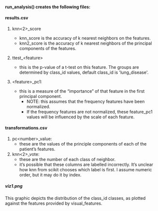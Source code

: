 #### run_analysis() creates the following files:

#### results.csv

1. knn\<2\>\_score
	* knn_score is the accuracy of k nearest neighbors on the features.
	* knn2_score is the accuracy of k nearest neighbors of the principal components of the features.
	
2. ttest_\<feature\>
	* this is the p-value of a t-test on this feature. The groups are determined by class_id values, default class_id is 'lung_disease'.
	
3. \<feature\>\_pc1:
	* this is a measure of the “importance” of that feature in the first principal component.
		* NOTE: this assumes that the frequency features have been normalized.
		* If the frequency features are not normalized, these feature_pc1 values will be influenced by the scale of each feature.

#### transformations.csv

1. pc\<number\>\_value:
	* these are the values of the principle components of each of the patient’s features.
2. knn\<2\>\_vote:
	* these are the number of each class of neighbor.
	* it’s possible that these columns are labelled incorrectly. It’s unclear how knn from scikit chooses which label is first. I assume numeric order, but it may do it by index.

##### viz1.png

This graphic depicts the distribution of the class_id classes, as plotted against the features provided by visual_features.
